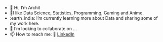 - 👋 Hi, I’m Archit
- 💞️I like Data Science, Statistics, Programming, Gaming and Anime.
- :earth_india: I’m currently learning more about Data and sharing some of my work here.
- 💞️ I’m looking to collaborate on ...
- 📫 How to reach me:
  :office: [LinkedIn](https://www.linkedin.com/in/archit-joshi-a27627172/)
  



